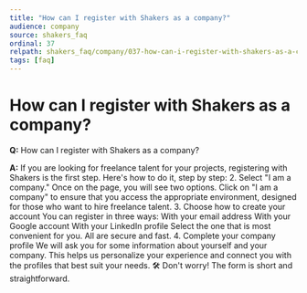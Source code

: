 ```yaml
---
title: "How can I register with Shakers as a company?"
audience: company
source: shakers_faq
ordinal: 37
relpath: shakers_faq/company/037-how-can-i-register-with-shakers-as-a-company.md
tags: [faq]
---
```


# How can I register with Shakers as a company?

**Q:** How can I register with Shakers as a company?

**A:** If you are looking for freelance talent for your projects, registering with Shakers is the first step. Here's how to do it, step by step: 2. Select "I am a company." Once on the page, you will see two options. Click on "I am a company" to ensure that you access the appropriate environment, designed for those who want to hire freelance talent. 3. Choose how to create your account You can register in three ways: With your email address With your Google account With your LinkedIn profile Select the one that is most convenient for you. All are secure and fast. 4. Complete your company profile We will ask you for some information about yourself and your company. This helps us personalize your experience and connect you with the profiles that best suit your needs. 🛠️ Don't worry! The form is short and straightforward.
